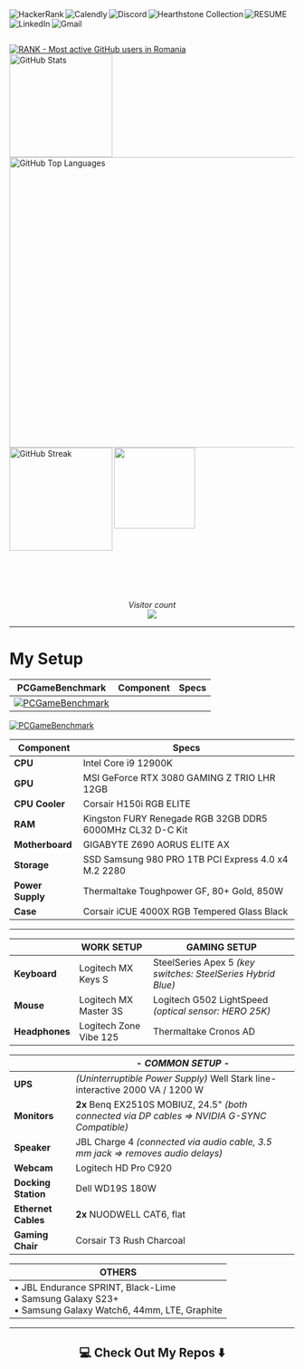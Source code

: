 <!-- Username = RomulusMirauta -->

<!-- https://shields.io/badges -->



<a href="https://www.hackerrank.com/profile/RomulusMirauta">
	<img align="left"
		src="https://img.shields.io/badge/-Hackerrank-2EC866?style=for-the-badge&logo=HackerRank&logoColor=white" 
		alt="HackerRank" />
</a>


<a href="https://calendly.com/romulus-mirauta/1-hour-meeting">
	<img align="left"
		src="https://img.shields.io/badge/Calendly-%23006BFF.svg?style=for-the-badge&logo=Calendly&logoColor=white"
		alt="Calendly" />
</a>


<a href="https://discord.com/users/171948220111388672">
	<img align="left"
		src="https://img.shields.io/badge/Discord-%235865F2.svg?style=for-the-badge&logo=discord&logoColor=white" 
		alt="Discord" />
</a>


<a href="https://hsreplay.net/collection/2/54480468/">
	<img align="left"
		src="https://img.shields.io/badge/Hearthstone-%23FA830D.svg?style=for-the-badge&logo=hearthstone-collection&logoColor=white" 
		alt="Hearthstone Collection" />
</a>


<a href="https://docs.google.com/document/d/1b2vt_GqHarnpi5ee7XQQPeUnvB5h7ksj43ciZZqfpwE/">
	<img align="left"
		src="https://img.shields.io/badge/_CV_-CV1?style=for-the-badge&color=silver"
		alt="RESUME" />
</a>


<a href="https://www.linkedin.com/in/romulus-mirauta/">
	<img align="left"
		src="https://img.shields.io/badge/linkedin-%230077B5.svg?style=for-the-badge&logo=linkedin&logoColor=white" 
		alt="LinkedIn" />
</a>


<a href="mailto:romulus.mirauta1@gmail.com">
	<img align="left"
		src="https://img.shields.io/badge/Gmail-D14836?style=for-the-badge&logo=gmail&logoColor=white" 
		alt="Gmail" />
</a>



<br><br>



<a href="https://user-badge.committers.top/romania/RomulusMirauta">
	<img align="center"
		src="https://user-badge.committers.top/romania/RomulusMirauta.svg" 
		alt="RANK - Most active GitHub users in Romania" />
</a>


<br>


<a href="#">
	<img align="left" height=182
		src="https://github-readme-stats.vercel.app/api?username=RomulusMirauta&theme=dark&show_icons=true&hide_border=false&count_private=true&cache_seconds=43200&custom_title=My&nbsp;GitHub&nbsp;Stats&card_width=460"
		alt="GitHub Stats" />
</a>


<a href="https://gh-stats-gen.vercel.app/">
	<img align="right" height=513
		src="https://github-readme-stats.vercel.app/api/top-langs/?username=RomulusMirauta&theme=dark&show_icons=true&hide_border=false&layout=pie&cache_seconds=43200&&langs_count=20&card_width=290"
		alt="GitHub Top Languages" />
</a>



<a href="#">
	<img align="left" height=182
		src="https://github-readme-streak-stats.herokuapp.com/?user=RomulusMirauta&theme=dark&hide_border=false&cache_seconds=43200&card_width=460"
		alt="GitHub Streak" />
</a>


<a href="#">
	<img align="left" height=143
		src="https://github-profile-trophy.vercel.app/?username=RomulusMirauta&theme=darkhub&no-frame=false&title=Repositories,Followers,Commits&column=-1" />
</a>


<br><br><br><br><br><br><br><br><br><br><br><br><br><br><br><br><br><br><br><br><br><br><br><br>


<p align="center">
	<i>Visitor count</i><br>
	<img src="https://profile-counter.glitch.me/RomulusMirauta/count.svg" />
</p>



<hr>



# My Setup


<!--
| PCGameBenchmark | FULL PC SPECS |
| ----- | --- |
| [![PCGameBenchmark](https://www.pcgamebenchmark.com/signature/intel-core-i9-12900k/32gb/nvidia-geforce-rtx-3080/twitch.png)](https://www.pcgamebenchmark.com/ratemypc?cpu=intel-core-i9-12900k&memory=32gb&gpu=nvidia-geforce-rtx-3080&platform=windows) | • **CPU:** Intel Core i9 12900K <br> • **GPU:** MSI GeForce RTX 3080 GAMING Z TRIO LHR 12GB <br> • **CPU Cooler:** Corsair H150i RGB ELITE <br> • **RAM:** Kingston FURY Renegade RGB 32GB DDR5 6000MHz CL32 D-C Kit <br> • **Motherboard:** GIGABYTE Z690 AORUS ELITE AX <br> • **Storage:** SSD Samsung 980 PRO 1TB PCI Express 4.0 x4 M.2 2280 <br> • **Power Supply:** Thermaltake Toughpower GF, 80+ Gold, 850W <br> • **Case:** Corsair iCUE 4000X RGB Tempered Glass Black |
-->




| **PCGameBenchmark** | **Component** | **Specs** |
| ----- | --- | --- |
| [![PCGameBenchmark](https://www.pcgamebenchmark.com/signature/intel-core-i9-12900k/32gb/nvidia-geforce-rtx-3080/twitch.png)](https://www.pcgamebenchmark.com/ratemypc?cpu=intel-core-i9-12900k&memory=32gb&gpu=nvidia-geforce-rtx-3080&platform=windows) | 


<p align="left">

<a href="https://www.pcgamebenchmark.com/ratemypc?cpu=intel-core-i9-12900k&memory=32gb&gpu=nvidia-geforce-rtx-3080&platform=windows">
	<img src="https://www.pcgamebenchmark.com/signature/intel-core-i9-12900k/32gb/nvidia-geforce-rtx-3080/twitch.png" 
		alt="PCGameBenchmark" />
</a>





| **Component** | **Specs** |
| ----- | --- |
| **CPU** | Intel Core i9 12900K |
| **GPU** | MSI GeForce RTX 3080 GAMING Z TRIO LHR 12GB |
| **CPU Cooler** | Corsair H150i RGB ELITE |
| **RAM** | Kingston FURY Renegade RGB 32GB DDR5 6000MHz CL32 D-C Kit |
| **Motherboard** | GIGABYTE Z690 AORUS ELITE AX |
| **Storage** | SSD Samsung 980 PRO 1TB PCI Express 4.0 x4 M.2 2280 |
| **Power Supply** | Thermaltake Toughpower GF, 80+ Gold, 850W |
| **Case** | Corsair iCUE 4000X RGB Tempered Glass Black |

</p>




















<hr>



| | **WORK SETUP** | **GAMING SETUP** |
| ----- | --- | --- |
| **Keyboard** | Logitech MX Keys S | SteelSeries Apex 5 *(key switches: SteelSeries Hybrid Blue)* |
| **Mouse** | Logitech MX Master 3S | Logitech G502 LightSpeed *(optical sensor: HERO 25K)* |
| **Headphones** | Logitech Zone Vibe 125 | Thermaltake Cronos AD |



| | ***- COMMON SETUP -*** |
| ----- | --- |
| **UPS** | *(Uninterruptible Power Supply)* Well Stark line-interactive 2000 VA / 1200 W |
| **Monitors** | **2x** Benq EX2510S MOBIUZ, 24.5" *(both connected via DP cables => NVIDIA G-SYNC Compatible)* |
| **Speaker** | JBL Charge 4 *(connected via audio cable, 3.5 mm jack => removes audio delays)* |
| **Webcam** | Logitech HD Pro C920 |
| **Docking Station** | Dell WD19S 180W |
| **Ethernet Cables** | **2x** NUODWELL CAT6, flat |
| **Gaming Chair** | Corsair T3 Rush Charcoal |



| **OTHERS** |
| ----- |
| • JBL Endurance SPRINT, Black-Lime <br> • Samsung Galaxy S23+ <br> • Samsung Galaxy Watch6, 44mm, LTE, Graphite |  



<hr>



<h2  align="center">💻 Check Out My Repos ⬇️ </h2>





<!-- LEARNING



-->